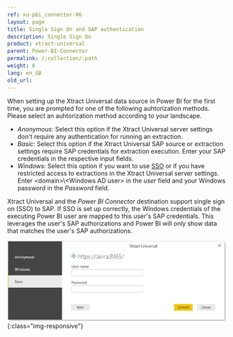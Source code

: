 ```yaml
---
ref: xu-pbi_connector-06
layout: page
title: Single Sign On and SAP authentication
description: Single Sign On
product: xtract-universal
parent: Power-BI-Connector
permalink: /:collection/:path
weight: 6
lang: en_GB
old_url:
---
```


When setting up the Xtract Universal data source in Power BI for the first time, you are prompted for one of the following auhtorization methods. Please select an auhtorization method according to your landscape.

* *Anonymous*: Select this option if the Xtract Universal server settings don't require any authentication for running an extraction.
* *Basic*: Select this option if the Xtract Universal SAP source or extraction settings require SAP credentials for extraction execution. Enter your SAP credentials in the respective input fields.
* *Windows*: Select this option if you want to use [SSO](https://help.theobald-software.com/en/xtract-universal/advanced-techniques/sap-single-sign-on) or if you have restricted access to extractions in the Xtract Universal server settings. Enter \<domain>\\\<Windows AD user> in the *user* field and your Windows password in the *Password* field.

Xtract Universal and the *Power BI Connector* destination support single sign on (SSO) to SAP. If SSO is set up correctly, the Windows credentials of the executing Power BI user are mapped to this user's SAP credentials. This leverages the user's SAP authorizations and Power BI will only show data that matches the user's SAP authorizations.


![XU_PBI_EN_SSO](/img/content/XU_PBI_EN_SSO.png){:class="img-responsive"}